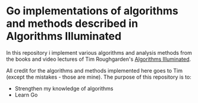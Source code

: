 # Go implementations of algorithms and methods described in Algorithms Illuminated
In this repository i implement various algorithms and analysis methods from the books and video lectures of Tim Roughgarden's [Algorithms Illuminated](https://www.algorithmsilluminated.org).

All credit for the algorithms and methods implemented here goes to Tim (except the mistakes - those are mine). The purpose of this repository is to:
- Strengthen my knowledge of algorithms
- Learn Go
